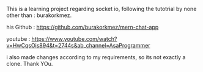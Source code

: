 This is a learning project regarding socket io, following the tutotrial by none other than : burakorkmez.

his Github : https://github.com/burakorkmez/mern-chat-app

youtube : https://www.youtube.com/watch?v=HwCqsOis894&t=2744s&ab_channel=AsaProgrammer

i also made changes according to my requirements, so its not exactly a clone.
Thank YOu.
